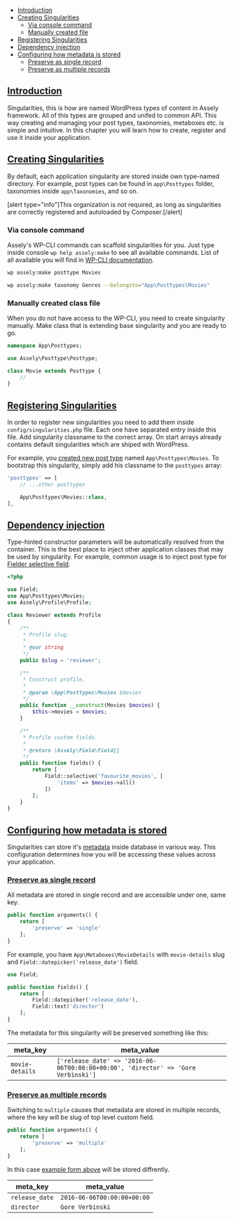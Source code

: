 - [Introduction](#introduction)
- [Creating Singularities](#creating-singularities)
    + [Via console command](#via-console-command)
    + [Manually created file](#manually-created-file)
- [Registering Singularities](#registering-singularities)
- [Dependency injection](#dependency-injection)
- [Configuring how metadata is stored](#configuring-how-metadata-is-stored)
    + [Preserve as single record](#preserve-as-single-record)
    + [Preserve as multiple records](#preserve-as-multiple-records)


<a name="introduction"></a>
## [Introduction](#introduction)

Singularities, this is how are named WordPress types of content in Assely framework. All of this types are grouped and unifed to common API. This way creating and managing your post types, taxonomies, metaboxes etc. is simple and intuitive. In this chapter you will learn how to create, register and use it inside your application.

<a name="creating-singularities"></a>
## [Creating Singularities](#creating-singularities)

By default, each application singularity are stored inside own type-named directory. For example, post types can be found in `app\Posttypes` folder, taxonomies inside `app\Taxonomies`, and so on.

[alert type="info"]This organization is not required, as long as singularities are correctly registered and autoloaded by Composer.[/alert]

### Via console command

Assely's WP-CLI commands can scaffold singularities for you. Just type inside console `wp help assely:make` to see all available commands. List of all available you will find in [WP-CLI documentation](/docs/wp-cli).

```bash
wp assely:make posttype Movies

wp assely:make taxonomy Genres --belongsto="App\Posttypes\Movies"
```

### Manually created class file

When you do not have access to the WP-CLI, you need to create singularity manually. Make class that is extending base singularity and you are ready to go.

```php
namespace App\Posttypes;

use Assely\Posttype\Posttype;

class Movie extends Posttype {
    //
}
```

<a name="registering-singularities"></a>
## [Registering Singularities](#registering-singularities)

In order to register new singularities you need to add them inside `config/singularities.php` file. Each one have separated entry inside this file. Add singularity classname to the correct array. On start arrays already contains default singularities which are shiped with WordPress.

For example, you [created new post type](/docs/posttype#create) named `App\Posttypes\Movies`. To bootstrap this singularity, simply add his classname to the `posttypes` array:

```php
'posttypes' => [
    // ...other posttypes

    App\Posttypes\Movies::class,
],
```

<a name="dependency-injection"></a>
## [Dependency injection](#dependency-injection)

Type-hinted constructor parameters will be automatically resolved from the container. This is the best place to inject other application classes that may be used by singularity. For example, common usage is to inject post type for [Fielder selective field](/docs/fielder/types#selective).

```php
<?php

use Field;
use App\Posttypes\Movies;
use Assely\Profile\Profile;

class Reviewer extends Profile
{
    /**
     * Profile slug.
     *
     * @var string
     */
    public $slug = 'reviewer';

    /**
     * Construct profile.
     *
     * @param \App\Posttypes\Movies $movies
     */
    public function __construct(Movies $movies) {
        $this->movies = $movies;
    }

    /**
     * Profile custom fields.
     *
     * @return \Assely\Field\Field[]
     */
    public function fields() {
        return [
            Field::selective('favourite_movies', [
                'items' => $movies->all()
            ])
        ];
    }
}
```

<a name="configuring-how-metadata-is-stored"></a>
## [Configuring how metadata is stored](#configuring-how-metadata-is-stored)

Singularities can store it's [metadata](https://codex.wordpress.org/Glossary#Meta) inside database in various way. This configuration determines how you will be accessing these values across your application.

<a name="preserve-as-single-record"></a>
### [Preserve as single record](#preserve-as-single-record)

All metadata are stored in single record and are accessible under one, same key.

```php
public function arguments() {
    return [
        'preserve' => 'single'
    ];
}
```

For example, you have `App\Metaboxes\MovieDetails` with `movie-details` slug and `Field::datepicker('release_date')` field.

```php
use Field;

public function fields() {
    return [
        Field::datepicker('release_date'),
        Field::text('director')
    ];
}
```

The metadata for this singularity will be preserved something like this:

| meta_key | meta_value |
|---|---|
| `movie-details` | `['release_date' => '2016-06-06T00:00:00+00:00', 'director' => 'Gore Verbinski']` |

<a name="preserve-as-multiple-records"></a>
### [Preserve as multiple records](#preserve-as-multiple-records)

Switching to `multiple` causes that metadata are stored in multiple records, where the key will be slug of top level custom field.

```php
public function arguments() {
    return [
        'preserve' => 'multiple'
    ];
}
```

In this case [example form above](#preserve-as-multiple-records) will be stored diffrently.

| meta_key | meta_value |
|---|---|
| `release_date` | `2016-06-06T00:00:00+00:00` |
| `director` | `Gore Verbinski` |
